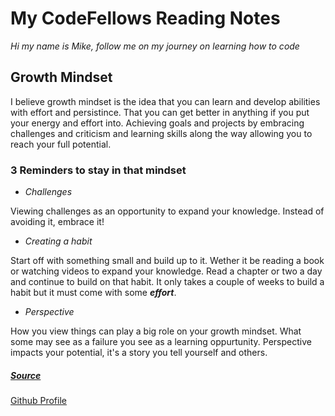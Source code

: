 # My CodeFellows Reading Notes

*Hi my name is Mike, follow me on my journey on learning how to code*

## **Growth Mindset**
                                                                                                             
I believe growth mindset is the idea that you can learn and develop abilities with effort and persistince.
That you can get better in anything if you put your energy and effort into. Achieving goals and projects
by embracing challenges and criticism and learning skills along the way allowing you to reach your full potential.


### 3 Reminders to stay in that mindset
- _Challenges_

Viewing challenges as an opportunity to expand your knowledge. Instead of avoiding it, embrace it!

- _Creating a habit_

Start off with something small and build up to it. Wether it be reading a book or watching videos to expand your knowledge.
Read a chapter or two a day and continue to build on that habit. It only takes a couple of weeks to build a habit but it must come 
with some ***effort***.

- _Perspective_

How you view things can play a big role on your growth mindset. What some may see as a failure you see as a learning oppurtunity.
Perspective impacts your potential, it's a story you tell yourself and others.




##### [Source](https://www.atlassian.com/blog/inside-atlassian/growth-mindset)



[Github Profile](https://github.com/MikeFloresca)




